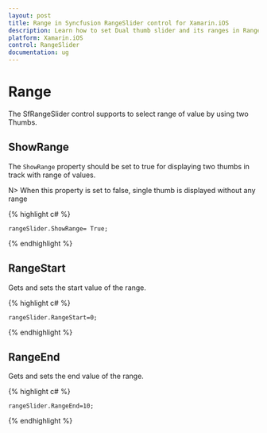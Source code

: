 ```yaml
---
layout: post
title: Range in Syncfusion RangeSlider control for Xamarin.iOS
description: Learn how to set Dual thumb slider and its ranges in RangeSlider control.
platform: Xamarin.iOS
control: RangeSlider
documentation: ug
---
```


# Range

The SfRangeSlider control supports to select range of value by using two Thumbs.

## ShowRange

The `ShowRange` property should be set to true for displaying two thumbs in track with range of values.

N> When this property is set to false, single thumb is displayed without any range 

{% highlight c# %}

	rangeSlider.ShowRange= True;

{% endhighlight %}

## RangeStart

Gets and sets the start value of the range.

{% highlight c# %}

	rangeSlider.RangeStart=0;

{% endhighlight %}

## RangeEnd

Gets and sets the end value of the range.

{% highlight c# %}

	rangeSlider.RangeEnd=10;

{% endhighlight  %}
